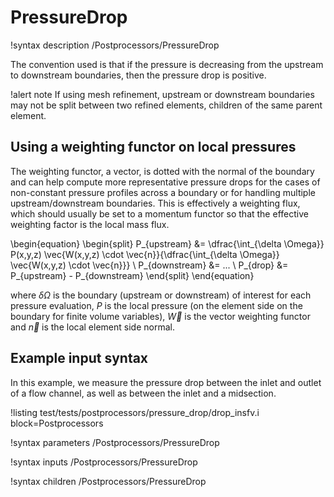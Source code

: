 # PressureDrop

!syntax description /Postprocessors/PressureDrop

The convention used is that if the pressure is decreasing from the upstream to downstream boundaries,
then the pressure drop is positive.

!alert note
If using mesh refinement, upstream or downstream boundaries may not be split between two refined elements,
children of the same parent element.

## Using a weighting functor on local pressures

The weighting functor, a vector, is dotted with the normal of the boundary and can help compute more
representative pressure drops for the cases of non-constant
pressure profiles across a boundary or for handling multiple upstream/downstream boundaries.
This is effectively a weighting flux, which should usually be set to a momentum functor so
that the effective weighting factor is the local mass flux.

\begin{equation}
\begin{split}
P_{upstream} &= \dfrac{\int_{\delta \Omega}} P(x,y,z) \vec{W(x,y,z) \cdot \vec{n}}{\dfrac{\int_{\delta \Omega}} \vec{W(x,y,z) \cdot \vec{n}}} \\
P_{downstream} &= ... \\
P_{drop} &= P_{upstream} - P_{downstream}
\end{split}
\end{equation}

where $\delta \Omega$ is the boundary (upstream or downstream) of interest for each pressure evaluation,
$P$ is the local pressure (on the element side on the boundary for finite volume variables), $\vec{W}$ is
the vector weighting functor and $\vec{n}$ is the local element side normal.

## Example input syntax

In this example, we measure the pressure drop between the inlet and outlet of a flow channel,
as well as between the inlet and a midsection.

!listing test/tests/postprocessors/pressure_drop/drop_insfv.i block=Postprocessors

!syntax parameters /Postprocessors/PressureDrop

!syntax inputs /Postprocessors/PressureDrop

!syntax children /Postprocessors/PressureDrop
